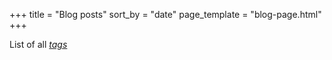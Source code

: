 +++
title = "Blog posts"
sort_by = "date"
page_template = "blog-page.html"
+++

List of all *[tags](/tags)*
